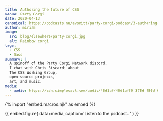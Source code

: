 ```yaml
---
title: Authoring the future of CSS
venue: Party Corgi
date: 2020-04-13
canonical: https://podcasts.nu/avsnitt/party-corgi-podcast/3-authoring-the-future-of-css-and-the-queer-complexity-of-human-experience-with-miriam-suzanne
author: miriam
image:
  src: blog/elsewhere/party-corgi.jpg
  alt: Rainbow corgi
tags:
  - CSS
  - Sass
summary: |
  A spinoff of the Party Corgi Network discord.
  I chat with Chris Biscardi about
  The CSS Working Group, 
  open-source projects,
  art, and music.
media:
  - audio: https://cdn.simplecast.com/audio/48d1af/48d1af50-375d-456d-9121-5d53cf4b58ad/19712059-5c56-495f-bea2-47a5c7c99137/miriam-mixdown_tc.mp3
---
```


{% import "embed.macros.njk" as embed %}

{{ embed.figure(
  data=media,
  caption='Listen to the podcast…'
) }}

